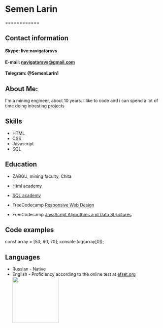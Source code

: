 # Semen Larin
============

## Contact information

#### Skype: live:navigatorsvs
#### E-mail: navigatorsvs@gmail.com
#### Telegram: @SemenLarin1

About Me:
----------
I'm a mining engineer, about 10 years. I like to code and i can spend a lot of time doing intresting projects

Skills
----------

* HTML
* CSS
* Javascript
* SQL


Education
---------

* ZABGU, mining faculty, Chita
* Html academy
* [SQL academy](https://sql-academy.org/)
* FreeCodecamp [Responsive Web Design](https://www.freecodecamp.org/certification/fcc4f5a3b9e-4fae-490b-8a3c-7493cb6d0b94/responsive-web-design)

* FreeCodecamp [JavaScript Algorithms and Data Structures](https://www.freecodecamp.org/certification/fcc4f5a3b9e-4fae-490b-8a3c-7493cb6d0b94/responsive-web-design)


Code examples
--------------------

const array = [50, 60, 70];
console.log(array[0]);


Languages
----------------------------------------
* Russian - Native
* English - Proficiency according to the online test at [efset.org](https://www.efset.org/cert/EVs2hP)
[<img src="/Efset.png" width="150"/>](Efset.png)
